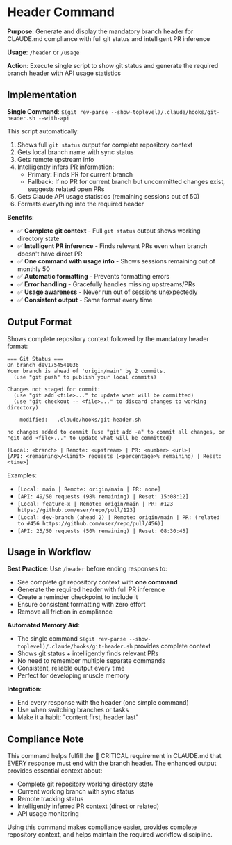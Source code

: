 # Header Command

**Purpose**: Generate and display the mandatory branch header for CLAUDE.md compliance with full git status and intelligent PR inference

**Usage**: `/header` or `/usage`

**Action**: Execute single script to show git status and generate the required branch header with API usage statistics

## Implementation

**Single Command**: `$(git rev-parse --show-toplevel)/.claude/hooks/git-header.sh --with-api`

This script automatically:
1. Shows full `git status` output for complete repository context
2. Gets local branch name with sync status
3. Gets remote upstream info
4. Intelligently infers PR information:
   - Primary: Finds PR for current branch
   - Fallback: If no PR for current branch but uncommitted changes exist, suggests related open PRs
5. Gets Claude API usage statistics (remaining sessions out of 50)
6. Formats everything into the required header

**Benefits**:
- ✅ **Complete git context** - Full `git status` output shows working directory state
- ✅ **Intelligent PR inference** - Finds relevant PRs even when branch doesn't have direct PR
- ✅ **One command with usage info** - Shows sessions remaining out of monthly 50
- ✅ **Automatic formatting** - Prevents formatting errors
- ✅ **Error handling** - Gracefully handles missing upstreams/PRs
- ✅ **Usage awareness** - Never run out of sessions unexpectedly
- ✅ **Consistent output** - Same format every time

## Output Format

Shows complete repository context followed by the mandatory header format:

```
=== Git Status ===
On branch dev1754541036
Your branch is ahead of 'origin/main' by 2 commits.
  (use "git push" to publish your local commits)

Changes not staged for commit:
  (use "git add <file>..." to update what will be committed)
  (use "git checkout -- <file>..." to discard changes to working directory)

	modified:   .claude/hooks/git-header.sh

no changes added to commit (use "git add -a" to commit all changes, or "git add <file>..." to update what will be committed)

[Local: <branch> | Remote: <upstream> | PR: <number> <url>]
[API: <remaining>/<limit> requests (<percentage>% remaining) | Reset: <time>]
```

Examples:
- `[Local: main | Remote: origin/main | PR: none]`
- `[API: 49/50 requests (98% remaining) | Reset: 15:08:12]`
- `[Local: feature-x | Remote: origin/main | PR: #123 https://github.com/user/repo/pull/123]`
- `[Local: dev-branch (ahead 2) | Remote: origin/main | PR: (related to #456 https://github.com/user/repo/pull/456)]`
- `[API: 25/50 requests (50% remaining) | Reset: 08:30:45]`

## Usage in Workflow

**Best Practice**: Use `/header` before ending responses to:
- See complete git repository context with **one command**
- Generate the required header with full PR inference
- Create a reminder checkpoint to include it
- Ensure consistent formatting with zero effort
- Remove all friction in compliance

**Automated Memory Aid**:
- The single command `$(git rev-parse --show-toplevel)/.claude/hooks/git-header.sh` provides complete context
- Shows git status + intelligently finds relevant PRs
- No need to remember multiple separate commands
- Consistent, reliable output every time
- Perfect for developing muscle memory

**Integration**:
- End every response with the header (one simple command)
- Use when switching branches or tasks
- Make it a habit: "content first, header last"

## Compliance Note

This command helps fulfill the 🚨 CRITICAL requirement in CLAUDE.md that EVERY response must end with the branch header. The enhanced output provides essential context about:
- Complete git repository working directory state
- Current working branch with sync status
- Remote tracking status  
- Intelligently inferred PR context (direct or related)
- API usage monitoring

Using this command makes compliance easier, provides complete repository context, and helps maintain the required workflow discipline.
